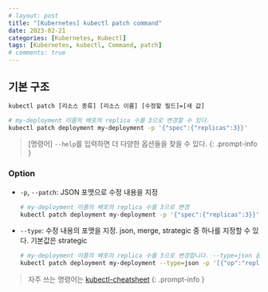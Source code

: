 ```yaml
---
# layout: post
title: "[Kubernetes] kubectl patch command"
date: 2023-02-21
categories: [Kubernetes, Kubectl]
tags: [Kubernetes, kubectl, Command, patch]
# comments: true
---
```


## 기본 구조

```bash
kubectl patch [리소스 종류] [리소스 이름] [수정할 필드]=[새 값]

# my-deployment 이름의 배포의 replica 수를 3으로 변경할 수 있다.
kubectl patch deployment my-deployment -p '{"spec":{"replicas":3}}'
```

> [명령어] `--help`를 입력하면 더 다양한 옵션들을 찾을 수 있다.
{: .prompt-info }

### Option

- `-p`, `--patch`: JSON 포맷으로 수정 내용을 지정
    ```bash
    # my-deployment 이름의 배포의 replica 수를 3으로 변경
    kubectl patch deployment my-deployment -p '{"spec":{"replicas":3}}'
    ```

- `--type`: 수정 내용의 포맷을 지정. json, merge, strategic 중 하나를 지정할 수 있다. 기본값은 strategic
    ```bash
    # my-deployment 이름의 배포의 replica 수를 3으로 변경합니다. --type=json 옵션을 사용하여 JSON 포맷으로 수정 내용을 지정
    kubectl patch deployment my-deployment --type=json -p '[{"op":"replace","path":"/spec/replicas","value":3}]'
    ```

> 자주 쓰는 명령어는 [kubectl-cheatsheet](https://kubernetes.io/docs/reference/kubectl/cheatsheet/)
{: .prompt-info }